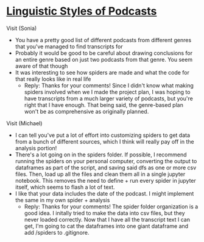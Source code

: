 # [Linguistic Styles of Podcasts](https://github.com/Data-Science-for-Linguists-2021/Linguistic-Styles-of-Podcasts)

Visit (Sonia)
- You have a pretty good list of different podcasts from different genres that you've managed to find transcripts for
- Probably it would be good to be careful about drawing conclusions for an entire genre based on just two podcasts from that genre. You seem aware of that though
- It was interesting to see how spiders are made and what the code for that really looks like in real life
	- Reply: Thanks for your comments!  Since I didn't know what making spiders involved when we I made the project plan, I was hoping to have transcripts from a much larger variety of podcasts, but you're right that I have enough.  That being said, the genre-based plan won't be as comprehensive as originally planned.

Visit (Michael)
- I can tell you've put a lot of effort into customizing spiders to get data from a bunch of different sources, which I think will really pay off in the analysis portion!
- There's a lot going on in the spiders folder. If possible, I recommend running the spiders on your personal computer, converting the output to dataframes as part of the script, and saving said dfs as one or more csv files. Then, load up all the files and clean them all in a single jupyter notebook. This removes the need to define + run every spider in jupyter itself, which seems to flash a lot of text. 
- I like that your data includes the date of the podcast. I might implement the same in my own spider + analysis
	- Reply: Thanks for your comments!  The spider folder organization is a good idea.  I initally tried to make the data into csv files, but they never loaded correctly.  Now that I have all the transcript text I can get, I'm going to cat the dataframes into one giant dataframe and add /spiders to .gitignore.